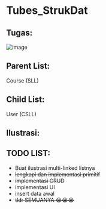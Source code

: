 # Tubes_StrukDat
## Tugas:
![image](https://github.com/Hendrock/Tubes_StrukDat/assets/107454519/42b3baaf-9a22-4c6f-ad6b-a66d249316ca)

## Parent List:
Course (SLL)

## Child List:
User (CSLL)

## Ilustrasi:


## TODO LIST:
- Buat ilustrasi multi-linked listnya
- ~~lengkapi dan implementasi primitif~~
- ~~implementasi CRUD~~
- implementasi UI 
- insert data awal
- ~~tldr SEMUANYA 😭😭😭~~
